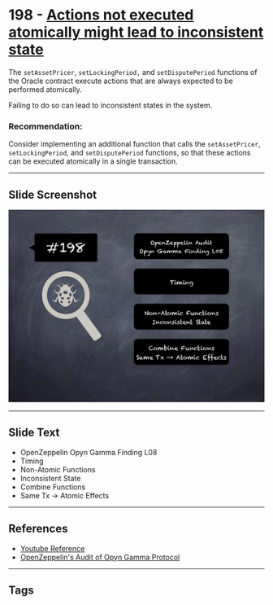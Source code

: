 
# 198 - [Actions not executed atomically might lead to inconsistent state](./Actions%20not%20executed%20atomically%20might%20lead%20to%20inconsistent%20state.md)

The `setAssetPricer`, `setLockingPeriod,` and `setDisputePeriod` functions of the Oracle contract execute actions that are always expected to be performed atomically.

Failing to do so can lead to inconsistent states in the system.

### Recommendation:
Consider implementing an additional function that calls the `setAssetPricer`, `setLockingPeriod`, and `setDisputePeriod` functions, so that these actions can be executed atomically in a single transaction.
___
## Slide Screenshot
![198.jpg](../../images/8.%20Audit%20Findings%20201/198.jpg)
___
## Slide Text
- OpenZeppelin Opyn Gamma Finding L08
- Timing
- Non-Atomic Functions
- Inconsistent State
- Combine Functions
- Same Tx -> Atomic Effects
___
## References
- [Youtube Reference](https://youtu.be/0J7KI4WGd0Q?t=953)
- [OpenZeppelin's Audit of Opyn Gamma Protocol](https://blog.openzeppelin.com/opyn-gamma-protocol-audit/)
___
## Tags

